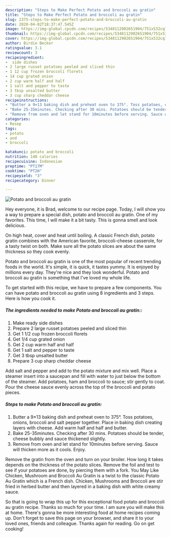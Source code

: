 ```yaml
---
description: "Steps to Make Perfect Potato and broccoli au gratin"
title: "Steps to Make Perfect Potato and broccoli au gratin"
slug: 2375-steps-to-make-perfect-potato-and-broccoli-au-gratin
date: 2020-04-02T18:37:47.545Z
image: https://img-global.cpcdn.com/recipes/5348112902651904/751x532cq70/potato-and-broccoli-au-gratin-recipe-main-photo.jpg
thumbnail: https://img-global.cpcdn.com/recipes/5348112902651904/751x532cq70/potato-and-broccoli-au-gratin-recipe-main-photo.jpg
cover: https://img-global.cpcdn.com/recipes/5348112902651904/751x532cq70/potato-and-broccoli-au-gratin-recipe-main-photo.jpg
author: Birdie Becker
ratingvalue: 3.1
reviewcount: 3
recipeingredient:
-  side dishes
- 2 large russet potatoes peeled and sliced thin
- 1 12 cup frozen broccoli florets
- 14 cup grated onion
- 2 cup warm half and half
- 1 salt and pepper to taste
- 3 tbsp unsalted butter
- 3 cup sharp cheddar cheese
recipeinstructions:
- "Butter a 9×13 baking dish and preheat oven to 375°. Toss potatoes, onions, broccoli and salt pepper together. Place in baking dish creating layers with cheese. Add warm half and half and butter."
- "Bake 25-35minutes. Checking after 30 mins. Potatoes should be tender, cheese bubbly and sauce thickened slightly."
- "Remove from oven and let stand for 10minutes before serving. Sauce will thicken more as it cools. Enjoy."
categories:
- Resep
tags:
- potato
- and
- broccoli

katakunci: potato and broccoli
nutrition: 148 calories
recipecuisine: Indonesian
preptime: "PT17M"
cooktime: "PT2H"
recipeyield: "3"
recipecategory: Dinner

---
```



![Potato and broccoli au gratin](https://img-global.cpcdn.com/recipes/5348112902651904/751x532cq70/potato-and-broccoli-au-gratin-recipe-main-photo.jpg)

Hey everyone, it is Brad, welcome to our recipe page. Today, I will show you a way to prepare a special dish, potato and broccoli au gratin. One of my favorites. This time, I will make it a bit tasty. This is gonna smell and look delicious.

On high heat, cover and heat until boiling. A classic French dish, potato gratin combines with the American favorite, broccoli-cheese casserole, for a tasty twist on both. Make sure all the potato slices are about the same thickness so they cook evenly.

Potato and broccoli au gratin is one of the most popular of recent trending foods in the world. It's simple, it is quick, it tastes yummy. It is enjoyed by millions every day. They're nice and they look wonderful. Potato and broccoli au gratin is something that I've loved my whole life.


To get started with this recipe, we have to prepare a few components. You can have potato and broccoli au gratin using 8 ingredients and 3 steps. Here is how you cook it.

##### The ingredients needed to make Potato and broccoli au gratin::

1. Make ready  side dishes
1. Prepare 2 large russet potatoes peeled and sliced thin
1. Get 1 1/2 cup frozen broccoli florets
1. Get 1/4 cup grated onion
1. Get 2 cup warm half and half
1. Get 1 salt and pepper to taste
1. Get 3 tbsp unsalted butter
1. Prepare 3 cup sharp cheddar cheese


Add salt and pepper and add to the potato mixture and mix well. Place a steamer insert into a saucepan and fill with water to just below the bottom of the steamer. Add potatoes, ham and broccoli to sauce; stir gently to coat. Pour the cheese sauce evenly across the top of the broccoli and potato pieces. 

##### Steps to make Potato and broccoli au gratin:

1. Butter a 9×13 baking dish and preheat oven to 375°. Toss potatoes, onions, broccoli and salt pepper together. Place in baking dish creating layers with cheese. Add warm half and half and butter.
1. Bake 25-35minutes. Checking after 30 mins. Potatoes should be tender, cheese bubbly and sauce thickened slightly.
1. Remove from oven and let stand for 10minutes before serving. Sauce will thicken more as it cools. Enjoy.


Remove the gratin from the oven and turn on your broiler. How long it takes depends on the thickness of the potato slices. Remove the foil and test to see if your potatoes are done, by piercing them with a fork. You May Like Chicken, Mushroom and Broccoli Au Gratin is a twist to the classic Potato Au Gratin which is a French dish. Chicken, Mushrooms and Broccoli are stir fried in herbed butter and then layered in a baking dish with white creamy sauce. 

So that is going to wrap this up for this exceptional food potato and broccoli au gratin recipe. Thanks so much for your time. I am sure you will make this at home. There's gonna be more interesting food at home recipes coming up. Don't forget to save this page on your browser, and share it to your loved ones, friends and colleague. Thanks again for reading. Go on get cooking!
